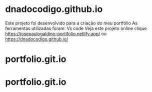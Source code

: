 # dnadocodigo.github.io

Este projeto foi desenvolvido para a criação do meu portfólio 
As ferramentas utilizadas foram:
Vs code
Veja este projeto online
clique https://josepaulogaldino-portifolio.netlify.app/
ou https://dnadocodigo.github.io/
# portfolio.git.io
# portfolio.git.io
